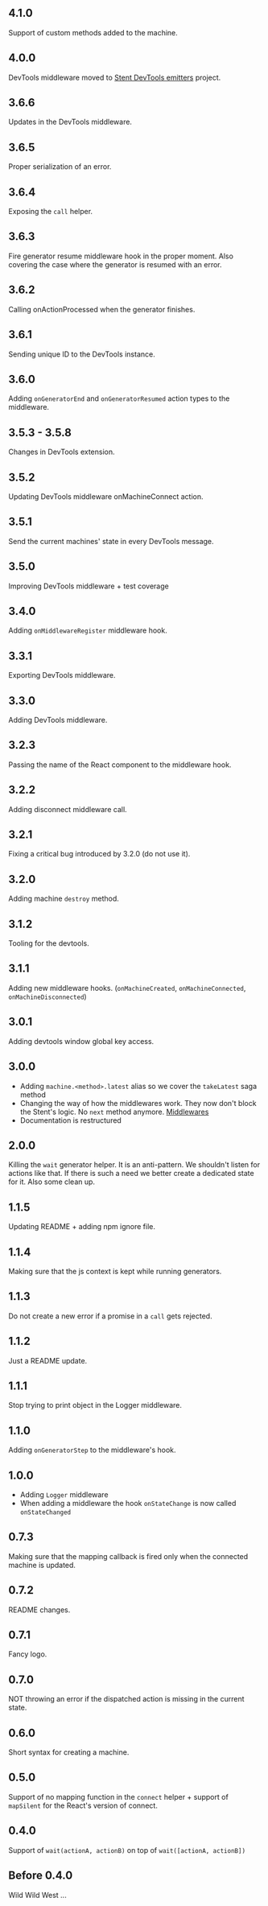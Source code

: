 ## 4.1.0

Support of custom methods added to the machine.

## 4.0.0

DevTools middleware moved to [Stent DevTools emitters](https://github.com/krasimir/stent-dev-tools-emitters) project.

## 3.6.6

Updates in the DevTools middleware.

## 3.6.5

Proper serialization of an error.

## 3.6.4

Exposing the `call` helper.

## 3.6.3

Fire generator resume middleware hook in the proper moment. Also covering the case where the generator is resumed with an error.

## 3.6.2

Calling onActionProcessed when the generator finishes.

## 3.6.1

Sending unique ID to the DevTools instance.

## 3.6.0

Adding `onGeneratorEnd` and `onGeneratorResumed` action types to the middleware.

## 3.5.3 - 3.5.8

Changes in DevTools extension.

## 3.5.2

Updating DevTools middleware onMachineConnect action.

## 3.5.1

Send the current machines' state in every DevTools message.

## 3.5.0

Improving DevTools middleware + test coverage

## 3.4.0

Adding `onMiddlewareRegister` middleware hook.

## 3.3.1

Exporting DevTools middleware.

## 3.3.0

Adding DevTools middleware.

## 3.2.3

Passing the name of the React component to the middleware hook.

## 3.2.2

Adding disconnect middleware call.

## 3.2.1

Fixing a critical bug introduced by 3.2.0 (do not use it).

## 3.2.0

Adding machine `destroy` method.

## 3.1.2

Tooling for the devtools.

## 3.1.1

Adding new middleware hooks. (`onMachineCreated`, `onMachineConnected`, `onMachineDisconnected`)

## 3.0.1

Adding devtools window global key access.

## 3.0.0

* Adding `machine.<method>.latest` alias so we cover the `takeLatest` saga method
* Changing the way of how the middlewares work. They now don't block the Stent's logic. No `next` method anymore. [Middlewares](./docs/middlewares.md)
* Documentation is restructured

## 2.0.0

Killing the `wait` generator helper. It is an anti-pattern. We shouldn't listen for actions like that. If there is such a need we better create a dedicated state for it.
Also some clean up.

## 1.1.5

Updating README + adding npm ignore file.

## 1.1.4

Making sure that the js context is kept while running generators.

## 1.1.3

Do not create a new error if a promise in a `call` gets rejected.

## 1.1.2

Just a README update.

## 1.1.1

Stop trying to print object in the Logger middleware.

## 1.1.0

Adding `onGeneratorStep` to the middleware's hook.

## 1.0.0

* Adding `Logger` middleware
* When adding a middleware the hook `onStateChange` is now called `onStateChanged` 

## 0.7.3

Making sure that the mapping callback is fired only when the connected machine is updated.

## 0.7.2

README changes.

## 0.7.1

Fancy logo.

## 0.7.0

NOT throwing an error if the dispatched action is missing in the current state.

## 0.6.0

Short syntax for creating a machine.

## 0.5.0

Support of no mapping function in the `connect` helper + support of `mapSilent` for the React's version of connect.

## 0.4.0

Support of `wait(actionA, actionB)` on top of `wait([actionA, actionB])`

## Before 0.4.0

Wild Wild West ...